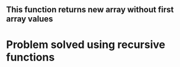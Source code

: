 ## This function returns new array without first array values

# Problem solved using recursive functions
